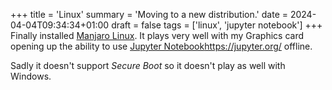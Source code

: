 +++
title = 'Linux'
summary = 'Moving to a new distribution.'
date = 2024-04-04T09:34:34+01:00
draft = false
tags = ['linux', 'jupyter notebook']
+++
Finally installed [Manjaro Linux](https://manjaro.org/). It plays very well with my Graphics card opening up the ability to use [Jupyter Notebook]()https://jupyter.org/ offline.

Sadly it doesn't support *Secure Boot* so it doesn't play as well with Windows.
